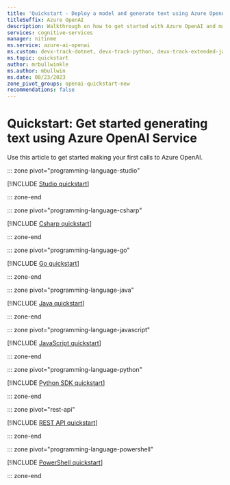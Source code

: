 ```yaml
---
title: 'Quickstart - Deploy a model and generate text using Azure OpenAI Service'
titleSuffix: Azure OpenAI
description: Walkthrough on how to get started with Azure OpenAI and make your first completions call.
services: cognitive-services
manager: nitinme
ms.service: azure-ai-openai
ms.custom: devx-track-dotnet, devx-track-python, devx-track-extended-java, devx-track-js, devx-track-go
ms.topic: quickstart
author: mrbullwinkle
ms.author: mbullwin
ms.date: 08/23/2023
zone_pivot_groups: openai-quickstart-new
recommendations: false
---
```


# Quickstart: Get started generating text using Azure OpenAI Service

Use this article to get started making your first calls to Azure OpenAI.

::: zone pivot="programming-language-studio"

[!INCLUDE [Studio quickstart](includes/studio.md)]

::: zone-end

::: zone pivot="programming-language-csharp"

[!INCLUDE [Csharp quickstart](includes/dotnet.md)]

::: zone-end

::: zone pivot="programming-language-go"

[!INCLUDE [Go quickstart](includes/go.md)]

::: zone-end

::: zone pivot="programming-language-java"

[!INCLUDE [Java quickstart](includes/java.md)]

::: zone-end

::: zone pivot="programming-language-javascript"

[!INCLUDE [JavaScript quickstart](includes/javascript.md)]

::: zone-end

::: zone pivot="programming-language-python"

[!INCLUDE [Python SDK quickstart](includes/python.md)]

::: zone-end

::: zone pivot="rest-api"

[!INCLUDE [REST API quickstart](includes/rest.md)]

::: zone-end

::: zone pivot="programming-language-powershell"

[!INCLUDE [PowerShell quickstart](includes/powershell.md)]

::: zone-end
